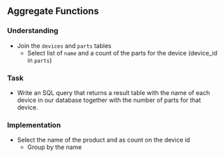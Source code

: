 ## Aggregate Functions

### Understanding
- Join the `devices` and `parts` tables
  + Select list of `name` and a count of the parts for the device (device_id in `parts`)

### Task
- Write an SQL query that returns a result table with the name of each device in our database together with the number of parts for that device.

### Implementation
- Select the name of the product and as count on the device id
  + Group by the name
